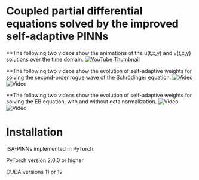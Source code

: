 # Coupled partial differential equations solved by the improved self-adaptive PINNs

**The following two videos show the animations of the u(t,x,y) and v(t,x,y) solutions over the time domain.
[![YouTube Thumbnail](https://img.youtube.com/vi/_1qK4ejEQnw/hqdefault.jpg)](https://www.youtube.com/watch?v=_1qK4ejEQnw)


**The following two videos show the evolution of self-adaptive weights for solving the second-order rogue wave of the Schrödinger equation.
![Video](https://github.com/hucmwf/coupsa/blob/main/sa-sch2nd-animation.gif)
![Video](https://github.com/hucmwf/coupsa/blob/main/sa-sch2nd-v-animation.gif)

**The following two videos show the evolution of self-adaptive weights for solving the EB equation, with and without data normalization.
![Video](https://github.com/hucmwf/coupsa/blob/main/EB-animation-norm.gif)
![Video](https://github.com/hucmwf/coupsa/blob/main/EB-animation.gif)


# Installation
ISA-PINNs implemented in PyTorch:

PyTorch version 2.0.0 or higher

CUDA versions 11 or 12
